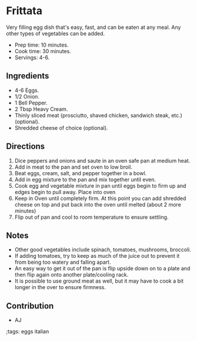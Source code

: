 # Frittata

Very filling egg dish that's easy, fast, and can be eaten at any meal. Any other
types of vegetables can be added.

- Prep time: 10 minutes.
- Cook time: 30 minutes.
- Servings: 4-6.

## Ingredients

- 4-6 Eggs.
- 1/2 Onion.
- 1 Bell Pepper.
- 2 Tbsp Heavy Cream.
- Thinly sliced meat (prosciutto, shaved chicken, sandwich steak, etc.)
  (optional).
- Shredded cheese of choice (optional).

## Directions

1. Dice peppers and onions and saute in an oven safe pan at medium heat.
2. Add in meat to the pan and set oven to low broil.
3. Beat eggs, cream, salt, and pepper together in a bowl.
4. Add in egg mixture to the pan and mix together until even.
5. Cook egg and vegetable mixture in pan until eggs begin to firm up and edges
   begin to pull away. Place into oven
6. Keep in Oven until completely firm. At this point you can add shredded cheese
   on top and put back into the oven until melted (about 2 more minutes)
7. Flip out of pan and cool to room temperature to ensure settling.

## Notes

- Other good vegetables include spinach, tomatoes, mushrooms, broccoli.
- If adding tomatoes, try to keep as much of the juice out to prevent it from
  being too watery and falling apart.
- An easy way to get it out of the pan is flip upside down on to a plate and
  then flip again onto another plate/cooling rack.
- It is possible to use ground meat as well, but it may have to cook a bit
  longer in the over to ensure firmness.

## Contribution

- AJ

;tags: eggs italian
